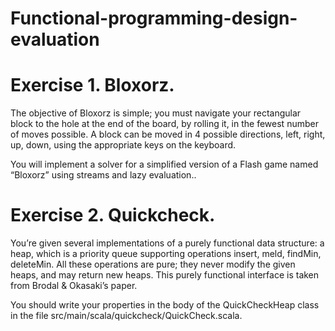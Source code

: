 # Functional-programming-design-evaluation

# Exercise 1. Bloxorz.
The objective of Bloxorz is simple; you must navigate your rectangular block to the hole at the end of the board, by rolling it, in the fewest number of moves possible. A block can be moved in 4 possible directions, left, right, up, down, using the appropriate keys on the keyboard.

You will implement a solver for a simplified version of a Flash game named “Bloxorz” using streams and lazy evaluation..

# Exercise 2. Quickcheck.
You’re given several implementations of a purely functional data structure: a heap, which is a priority queue supporting operations insert, meld, findMin, deleteMin. All these operations are pure; they never modify the given heaps, and may return new heaps. This purely functional interface is taken from Brodal & Okasaki’s paper.

You should write your properties in the body of the QuickCheckHeap class in the file src/main/scala/quickcheck/QuickCheck.scala.
